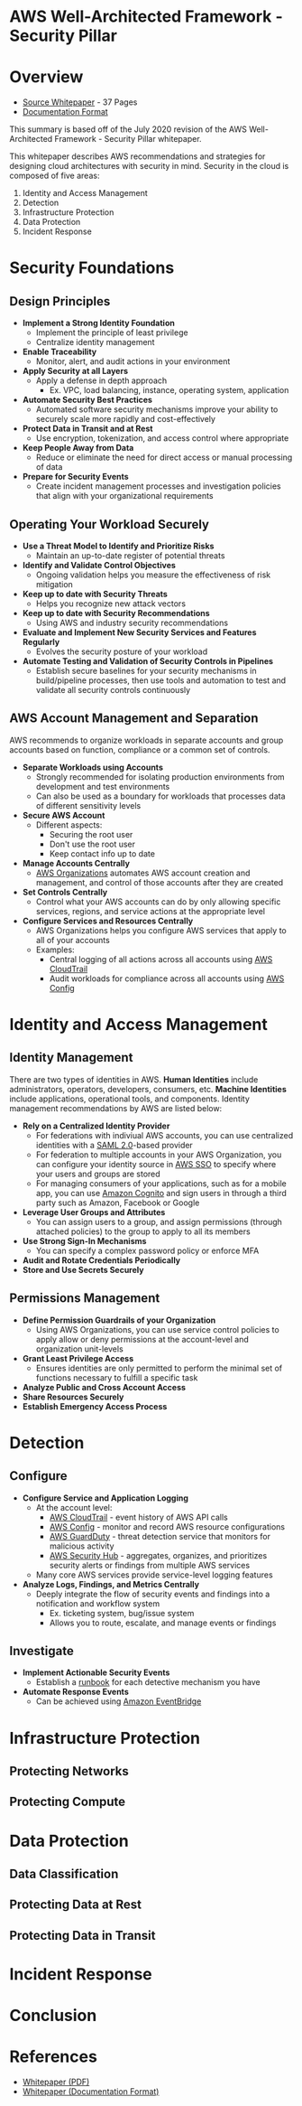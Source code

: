 # **AWS Well-Architected Framework - Security Pillar**

# Overview
- [Source Whitepaper](https://docs.aws.amazon.com/wellarchitected/latest/security-pillar/wellarchitected-security-pillar.pdf) - 37 Pages
- [Documentation Format](https://docs.aws.amazon.com/wellarchitected/latest/security-pillar/welcome.html)

This summary is based off of the July 2020 revision of the AWS Well-Architected Framework - Security Pillar whitepaper.

This whitepaper describes AWS recommendations and strategies for designing cloud architectures with security in mind. Security in the cloud is composed of five areas:
1. Identity and Access Management
2. Detection
3. Infrastructure Protection
4. Data Protection
5. Incident Response

# Security Foundations

## Design Principles
- **Implement a Strong Identity Foundation**
  - Implement the principle of least privilege
  - Centralize identity management
- **Enable Traceability**
  - Monitor, alert, and audit actions in your environment
- **Apply Security at all Layers**
  - Apply a defense in depth approach
    - Ex. VPC, load balancing, instance, operating system, application
- **Automate Security Best Practices**
  - Automated software security mechanisms improve your ability to securely scale more rapidly and cost-effectively
- **Protect Data in Transit and at Rest**
  - Use encryption, tokenization, and access control where appropriate
- **Keep People Away from Data**
  - Reduce or eliminate the need for direct access or manual processing of data
- **Prepare for Security Events**
  - Create incident management processes and investigation policies that align with your organizational requirements

## Operating Your Workload Securely
- **Use a Threat Model to Identify and Prioritize Risks**
  - Maintain an up-to-date register of potential threats
- **Identify and Validate Control Objectives**
  - Ongoing validation helps you measure the effectiveness of risk mitigation
- **Keep up to date with Security Threats**
  - Helps you recognize new attack vectors
- **Keep up to date with Security Recommendations**
  - Using AWS and industry security recommendations
- **Evaluate and Implement New Security Services and Features Regularly**
  - Evolves the security posture of your workload
- **Automate Testing and Validation of Security Controls in Pipelines**
  - Establish secure baselines for your security mechanisms in build/pipeline processes, then use tools and automation to test and validate all security controls continuously

## AWS Account Management and Separation
AWS recommends to organize workloads in separate accounts and group accounts based on function, compliance or a common set of controls.

- **Separate Workloads using Accounts**
  - Strongly recommended for isolating production environments from development and test environments
  - Can also be used as a boundary for workloads that processes data of different sensitivity levels
- **Secure AWS Account**
  - Different aspects:
    - Securing the root user
    - Don't use the root user
    - Keep contact info up to date
- **Manage Accounts Centrally**
  - [AWS Organizations](https://aws.amazon.com/organizations/) automates AWS account creation and management, and control of those accounts after they are created
- **Set Controls Centrally**
  - Control what your AWS accounts can do by only allowing specific services, regions, and service actions at the appropriate level
- **Configure Services and Resources Centrally**
  - AWS Organizations helps you configure AWS services that apply to all of your accounts
  - Examples:
    - Central logging of all actions across all accounts using [AWS CloudTrail](https://aws.amazon.com/cloudtrail/)
    - Audit workloads for compliance across all accounts using [AWS Config](https://aws.amazon.com/config/)

# Identity and Access Management

## Identity Management
There are two types of identities in AWS. **Human Identities** include administrators, operators, developers, consumers, etc. **Machine Identities** include applications, operational tools, and components. Identity management recommendations by AWS are listed below:
- **Rely on a Centralized Identity Provider**
  - For federations with indiviual AWS accounts, you can use centralized identities with a [SAML 2.0](https://docs.aws.amazon.com/IAM/latest/UserGuide/id_roles_providers_saml.html)-based provider
  - For federation to multiple accounts in your AWS Organization, you can configure your identity source in [AWS SSO](http://aws.amazon.com/single-sign-on/) to specify where your users and groups are stored
  - For managing consumers of your applications, such as for a mobile app, you can use [Amazon Cognito](http://aws.amazon.com/cognito/) and sign users in through a third party such as Amazon, Facebook or Google
- **Leverage User Groups and Attributes**
  - You can assign users to a group, and assign permissions (through attached policies) to the group to apply to all its members
- **Use Strong Sign-In Mechanisms**
  - You can specify a complex password policy or enforce MFA
- **Audit and Rotate Credentials Periodically**
- **Store and Use Secrets Securely**

## Permissions Management

- **Define Permission Guardrails of your Organization**
  - Using AWS Organizations, you can use service control policies to apply allow or deny permissions at the account-level and organization unit-levels
- **Grant Least Privilege Access**
  - Ensures identities are only permitted to perform the minimal set of functions necessary to fulfill a specific task
- **Analyze Public and Cross Account Access**
- **Share Resources Securely**
- **Establish Emergency Access Process**

# Detection

## Configure
- **Configure Service and Application Logging**
  - At the account level:
    - [AWS CloudTrail](https://aws.amazon.com/cloudtrail/) - event history of AWS API calls
    - [AWS Config](https://aws.amazon.com/config/) - monitor and record AWS resource configurations
    - [AWS GuardDuty](https://aws.amazon.com/guardduty/) - threat detection service that monitors for malicious activity
    - [AWS Security Hub](http://aws.amazon.com/security-hub) - aggregates, organizes, and prioritizes security alerts or findings from multiple AWS services
  - Many core AWS services provide service-level logging features
- **Analyze Logs, Findings, and Metrics Centrally**
  - Deeply integrate the flow of security events and findings into a notification and workflow system
    - Ex. ticketing system, bug/issue system
    - Allows you to route, escalate, and manage events or findings

## Investigate
- **Implement Actionable Security Events**
  - Establish a [runbook](https://wa.aws.amazon.com/wat.concept.runbook.en.html) for each detective mechanism you have
- **Automate Response Events**
  - Can be achieved using [Amazon EventBridge](http://aws.amazon.com/eventbridge)

# Infrastructure Protection

## Protecting Networks


## Protecting Compute


# Data Protection

## Data Classification


## Protecting Data at Rest


## Protecting Data in Transit


# Incident Response

# Conclusion

# References
- [Whitepaper (PDF)](https://docs.aws.amazon.com/wellarchitected/latest/security-pillar/wellarchitected-security-pillar.pdf)
- [Whitepaper (Documentation Format)](https://docs.aws.amazon.com/wellarchitected/latest/security-pillar/welcome.html)
